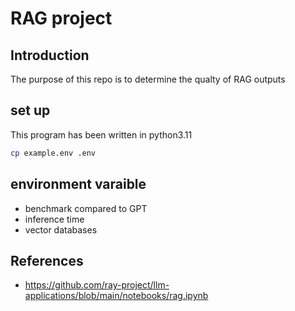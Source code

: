 # RAG project

## Introduction

The purpose of this repo is to determine the qualty of RAG outputs


## set up

This program has been written in python3.11

```bash
cp example.env .env
```

## environment varaible


- benchmark compared to GPT
- inference time
- vector databases


## References

- https://github.com/ray-project/llm-applications/blob/main/notebooks/rag.ipynb 
